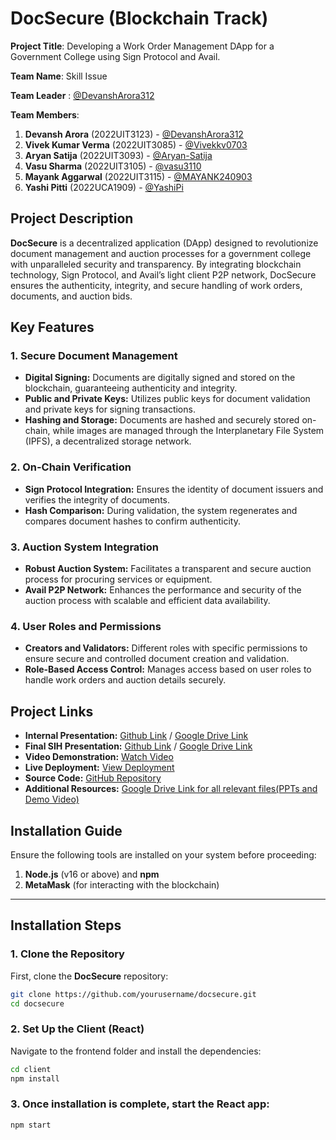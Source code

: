 # DocSecure (Blockchain Track)

**Project Title**: Developing a Work Order Management DApp for a Government College using Sign Protocol and Avail.

**Team Name**: Skill Issue

**Team Leader** : [@DevanshArora312](https://github.com/DevanshArora312)

**Team Members**:
1. **Devansh Arora** (2022UIT3123) -  [@DevanshArora312](https://github.com/DevanshArora312)
2. **Vivek Kumar Verma** (2022UIT3085) - [@Vivekkv0703](https://github.com/Vivekkv0703)
3. **Aryan Satija** (2022UIT3093) - [@Aryan-Satija](https://github.com/Aryan-Satija)
4. **Vasu Sharma** (2022UIT3105) - [@vasu3110](https://github.com/vasu3110)
5. **Mayank Aggarwal** (2022UIT3115) - [@MAYANK240903](https://github.com/MAYANK240903)
6. **Yashi Pitti** (2022UCA1909) - [@YashiPi](https://github.com/YashiPi)

## Project Description

**DocSecure** is a decentralized application (DApp) designed to revolutionize document management and auction processes for a government college with unparalleled security and transparency. By integrating blockchain technology, Sign Protocol, and Avail’s light client P2P network, DocSecure ensures the authenticity, integrity, and secure handling of work orders, documents, and auction bids.

## Key Features

### 1. Secure Document Management
- **Digital Signing:** Documents are digitally signed and stored on the blockchain, guaranteeing authenticity and integrity.
- **Public and Private Keys:** Utilizes public keys for document validation and private keys for signing transactions.
- **Hashing and Storage:** Documents are hashed and securely stored on-chain, while images are managed through the Interplanetary File System (IPFS), a decentralized storage network.

### 2. On-Chain Verification
- **Sign Protocol Integration:** Ensures the identity of document issuers and verifies the integrity of documents.
- **Hash Comparison:** During validation, the system regenerates and compares document hashes to confirm authenticity.

### 3. Auction System Integration
- **Robust Auction System:** Facilitates a transparent and secure auction process for procuring services or equipment.
- **Avail P2P Network:** Enhances the performance and security of the auction process with scalable and efficient data availability.

### 4. User Roles and Permissions
- **Creators and Validators:** Different roles with specific permissions to ensure secure and controlled document creation and validation.
- **Role-Based Access Control:** Manages access based on user roles to handle work orders and auction details securely.

## Project Links

- **Internal Presentation:** [Github Link](https://github.com/Aryan-Satija/SIH_INTERNAL_ROUND_1_SKILL_ISSUE/blob/master/files/Internal_PPT_SKILL_ISSUE.pdf) / [Google Drive Link](https://drive.google.com/file/d/1hjQSKYCqZd0-gQTLnJDYgoCwIIB2lYAn/view?usp=sharing)
- **Final SIH Presentation:** [Github Link](https://github.com/Aryan-Satija/SIH_INTERNAL_ROUND_1_SKILL_ISSUE/blob/master/files/SIH_PPT_SKILL_ISSUE.pdf) / [Google Drive Link](https://drive.google.com/file/d/132qxD1wGSsnXDFqSdRrOS2dWe5niTNXN/view?usp=drivesdk)
- **Video Demonstration:** [Watch Video](https://youtu.be/CgXG2iZe654)
- **Live Deployment:** [View Deployment](https://sih2k24.vercel.app/)
- **Source Code:** [GitHub Repository](https://github.com/Aryan-Satija/SIH_INTERNAL_ROUND_1_SKILL_ISSUE)
- **Additional Resources:** [Google Drive Link for all relevant files(PPTs and Demo Video)](https://drive.google.com/drive/folders/13USuQ87zRhjBgL-39U9z7CAi-F5Wu97-?usp=drive_link)

## Installation Guide

Ensure the following tools are installed on your system before proceeding:

1. **Node.js** (v16 or above) and **npm**
2. **MetaMask** (for interacting with the blockchain)

---

## Installation Steps

### 1. Clone the Repository

First, clone the **DocSecure** repository:

```bash
git clone https://github.com/yourusername/docsecure.git
cd docsecure
```

### 2. Set Up the Client (React)
Navigate to the frontend folder and install the dependencies:

```bash
cd client
npm install
```

### 3. Once installation is complete, start the React app:
```bash
npm start
```

